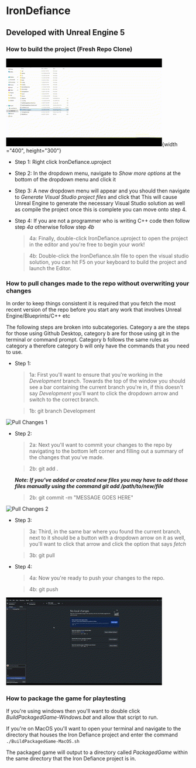 # IronDefiance

## Developed with Unreal Engine 5

### How to build the project (Fresh Repo Clone)

![Fresh Clone Gif](/ReadMeAssets/FreshClone.gif){width ="400", height="300"}

- Step 1: Right click IronDefiance.uproject
- Step 2: In the dropdown menu, navigate to _Show more options_ at the bottom of the dropdown menu and click it
- Step 3: A new dropdown menu will appear and you should then navigate to _Generate Visual Studio project files_ and click that
This will cause Unreal Engine to generate the necessary Visual Studio solution as well as compile the project once this is complete you can move onto step 4.

- Step 4: If you are not a programmer who is writing C++ code then follow step _4a_ otherwise follow step _4b_
    > 4a: Finally, double-click IronDefiance.uproject to open the project in the editor and you're free to begin your work!

    > 4b: Double-click the IronDefiance.sln file to open the visual studio solution, you can hit F5 on your keyboard to build the project and launch the Editor.

### How to pull changes made to the repo without overwriting your changes
In order to keep things consistent it is required that you fetch the most recent version of the repo before you start any work that involves Unreal Engine/Blueprints/C++ etc 

The following steps are broken into subcategories. Category a are the steps for those using Github Desktop, category b are for those using git in the terminal or command prompt. Category b follows the same rules as category a therefore category b will only have the commands that you need to use.

- Step 1:

    > 1a: First you'll want to ensure that you're working in the _Development_ branch. Towards the top of the window you should see a bar containing the current branch you're in, if this doesn't say _Development_ you'll want to click the dropdown arrow and switch to the correct branch.

    > 1b: git branch Development


![Pull Changes 1](/ReadMeAssets/PullChanges1.gif)

- Step 2:

    > 2a: Next you'll want to commit your changes to the repo by navigating to the bottom left corner and filling out a summary of the changes that you've made.

    > 2b: git add . 

    ***Note: If you've added or created new files you may have to add those files manually using the command git add /path/to/new/file***

    > 2b: git commit -m "MESSAGE GOES HERE"

![Pull Changes 2](/ReadMeAssets/PullChanges2.gif)


- Step 3: 

    > 3a: Third, in the same bar where you found the current branch, next to it should be a button with a dropdown arrow on it as well, you'll want to click that arrow and click the option that says _fetch_

    > 3b: git pull

- Step 4:

    > 4a: Now you're ready to push your changes to the repo.

    > 4b: git push

![Pull Changes 3](/ReadMeAssets/PullChanges3.gif)


### How to package the game for playtesting

If you're using windows then you'll want to double click _BuildPackagedGame-Windows.bat_ and allow that script to run.

If you're on MacOS you'll want to open your terminal and navigate to the directory that houses the Iron Defiance project and enter the command ```./BuildPackagedGame-MacOS.sh```

The packaged game will output to a directory called _PackagedGame_ within the same directory that the Iron Defiance project is in.


